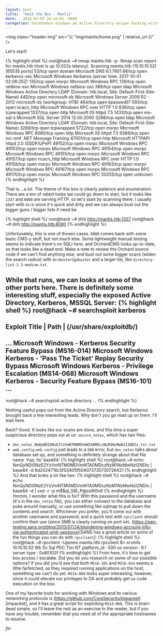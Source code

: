 ```yaml
---
layout: post
title:  "Hack the Box - Mantis"
date:   2018-03-07 16:16:01 -0600
categories: hackthebox windows ad active directory escape hacking writeup
---
```


<img class="header-img" src="{{ "img/mantis/home.png" | relative_url }}" />

Let's start!

{% highlight shell %}
root@hack ~# nmap mantis.htb -p-
Nmap scan report for mantis.htb
Host is up (0.022s latency).
Scanning mantis.htb (10.10.10.52) [65535 ports]
53/tcp    open  domain       Microsoft DNS 6.1.7601
88/tcp    open  kerberos-sec Microsoft Windows Kerberos (server time: 2017-10-01 02:06:25Z)
135/tcp   open  msrpc        Microsoft Windows RPC
139/tcp   open  netbios-ssn  Microsoft Windows netbios-ssn
389/tcp   open  ldap         Microsoft Windows Active Directory LDAP (Domain: htb.local, Site: Default-First-Site-Name)
445/tcp   open  microsoft-ds Microsoft Windows Server 2008 R2 - 2012 microsoft-ds (workgroup: HTB)
464/tcp   open  kpasswd5?
593/tcp   open  ncacn_http   Microsoft Windows RPC over HTTP 1.0
636/tcp   open  tcpwrapped
1337/tcp  open  http         Microsoft IIS httpd 7.5
1433/tcp  open  ms-sql-s     Microsoft SQL Server 2014 12.00.2000
3268/tcp  open  ldap         Microsoft Windows Active Directory LDAP (Domain: htb.local, Site: Default-First-Site-Name)
3269/tcp  open  tcpwrapped
5722/tcp  open  msrpc        Microsoft Windows RPC
8080/tcp  open  http         Microsoft IIS httpd 7.5
9389/tcp  open  mc-nmf       .NET Message Framing
47001/tcp open  http         Microsoft HTTPAPI httpd 2.0 (SSDP/UPnP)
49152/tcp open  msrpc        Microsoft Windows RPC
49153/tcp open  msrpc        Microsoft Windows RPC
49154/tcp open  msrpc        Microsoft Windows RPC
49155/tcp open  msrpc        Microsoft Windows RPC
49157/tcp open  ncacn_http   Microsoft Windows RPC over HTTP 1.0
49158/tcp open  msrpc        Microsoft Windows RPC
49163/tcp open  msrpc        Microsoft Windows RPC
49167/tcp open  msrpc        Microsoft Windows RPC
49170/tcp open  msrpc        Microsoft Windows RPC
50255/tcp open  unknown
{% endhighlight %}

That is....a lot. The theme of this box is clearly patience and enumeration. There are a ton of rabbit holes we could go down to start, but it looks like `1337` and `8080` are serving HTTP, so let's start by scanning there. I usually start with `dirb` since it's quick and dirty and we can always bust out the bigger guns / bigger lists if need be. 

{% highlight shell %}
root@hack ~# dirb http://mantis.htb:1337
root@hack ~# dirb http://mantis.htb:8080
{% endhighlight %}

Unfortunately, this is one of thoses cases. `8080` comes back with some basic CMS-y stuff, but not much else. Some lightweight manual testing seems to indicate there's no SQLi here, and OrchardCMS looks up-to-date, so that looks like a dead end. Make a note to review the Orchard source code if we can't find anything else, and bust out some bigger scans (widen the search radius) with `dirbuster`/`gobuster` and a larger list, like `directory-list-2.3-medium.txt`.

While that runs, we can looks at some of the other ports here. There is definitely some interesting stuff, especially the exposed Active Directory, Kerberos, MSSQL Server:
{% highlight shell %}
root@hack ~# searchsploit kerberos
-------------------------------------------------------------------------------------------
Exploit Title                                                |  Path
                                                             |  (/usr/share/exploitdb/)
-------------------------------------------------------------------------------------------
...
Microsoft Windows - Kerberos Security Feature Bypass (MS16-014)
Microsoft Windows Kerberos - 'Pass The Ticket' Replay Security Bypass
Microsoft Windows Kerberos - Privilege Escalation (MS14-068)
Microsoft Windows Kerberos - Security Feature Bypass (MS16-101)
...
-------------------------------------------------------------------------------------------
root@hack ~# searchsploit active directory
...
{% endhighlight %}

Nothing useful pops out from the Active Directory search, but Kerberos brought back a few interesting leads. Why don't you go read up on them. I'll wait here.

Back? Good.
It looks like our scans are done, and this time a super suspicious directory pops out at us:
`secure_notes`, which has two files:
- `dev_notes_NmQyNDI0NzE2YzVmNTM0MDVmNTA0MDczNzM1NzMwNzI2NDIx.txt.txt`
- `web.config`
`web.config` just leads to a `500` error, but `dev_notes` talks about database set up, and something is definitely strange about that file name. Yup, its' base64:
{% highlight shell %}
root@hack ~# echo NmQyNDI0NzE2YzVmNTM0MDVmNTA0MDczNzM1NzMwNzI2NDIx | base64 -d
6d2424716c5f53405f504073735730726421
{% endhighlight %}
And that looks a lot like hex:
{% highlight shell %}
root@hack ~# echo NmQyNDI0NzE2YzVmNTM0MDVmNTA0MDczNzM1NzMwNzI2NDIx | base64 -d | xxd -r -p
m$$ql_S@_P@ssW0rd!
{% endhighlight %}
Hmmm, I wonder what this is for? With this password and the username (it's in the `dev_notes` file), you can either connect to the database and poke around manually, or use something like sqlmap to pull down the contents and search. Whichever you prefer, you'll come out with another username and password, and a quick test with `rpcclient` should confirm their use (since SMB is clearly running on port `445`. (https://pen-testing.sans.org/blog/2013/07/24/plundering-windows-account-info-via-authenticated-smb-sessions)[SANS has a great article on some of the fun things you can do with `rpcclient`]:
{% highlight shell %}
root@hack ~# rpcclient -Ujames mantis.htb
rpcclient $> srvinfo
10.10.10.52    Wk Sv Sql PDC Tim NT 
platform_id     : 500
os version      : 6.1
server type     : 0x80102f
{% endhighlight %}
From here, it's time to get box access / escalate. Did you do you research on some of our possible options? If you did you'd see that both `MS16-101` and `MS16-014` seems a little farfetched, as they required running applications on the host, something we can't do yet. `MS14-068` looks super interesting, however, since it could elevate our privleges to DA and probably get us code execution on the box. 

One of my favorite tools for working with Windows and its various networking protocols is (https://github.com/CoreSecurity/impacket)[impacket], and it has a great script for exploiting `MS14-068`. This is brain-dead simple, so I'll leave the rest as an exercise to the reader, but if you have any trouble, remember that you need all of the appropriate hostnames to resolve.

_fin_
